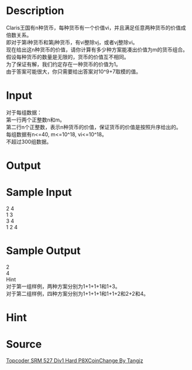 
# Description

<div class="content"><div>Claris王国有n种货币，每种货币有一个价值vi，并且满足任意两种货币的价值成倍数关系。</div>
<div>即对于第i种货币和第j种货币，有vi整除vj，或者vj整除vi。</div>
<div>现在给出这n种货币的价值，请你计算有多少种方案能凑出价值为m的货币组合。</div>
<div>假设每种货币的数量是无限的，货币的价值互不相同。</div>
<div>为了保证有解，我们约定存在一种货币的价值为1。</div>
<div>由于答案可能很大，你只需要给出答案对10^9+7取模的值。</div>
<div></div>
<p></p></div>

# Input

<div class="content"><div></div>
<div>对于每组数据：</div>
<div>第一行两个正整数n和m。</div>
<div>第二行n个正整数，表示n种货币的价值，保证货币的价值是按照升序给出的。</div>
<div></div>
<div></div>
<div>
<div>每组数据有n&lt;=40, m&lt;=10^18, vi&lt;=10^18。</div>
<div>不超过300组数据。</div>
</div>
<div></div>
<p></p></div>

# Output

<div class="content"><div></div>
<div></div>
<p></p></div>

# Sample Input

<div class="content"><span class="sampledata">2 4<br/>
1 3<br/>
3 4<br/>
1 2 4</span></div>

# Sample Output

<div class="content"><span class="sampledata">2<br/>
4<br/>
Hint<br/>
对于第一组样例，两种方案分别为1+1+1+1和1+3。<br/>
对于第二组样例，四种方案分别为1+1+1+1和1+1+2和2+2和4。</span></div>

# Hint

<div class="content"><p></p></div>

# Source

<div class="content"><p><a href="problemset.php?search=Topcoder SRM 527 Div1 Hard P8XCoinChange By Tangjz">Topcoder SRM 527 Div1 Hard P8XCoinChange By Tangjz</a></p></div>

